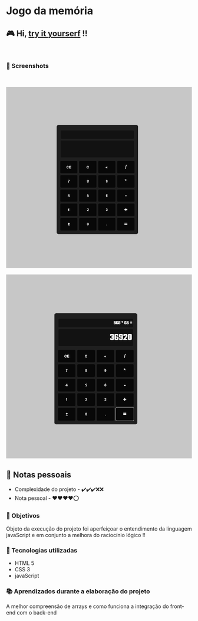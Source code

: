 # Jogo da memória

## 🎮 Hi, [try it yourserf](https://fillipe-miguel.github.io/web-jogoDaMemoria.github.io/) !!

<br>

### 📸 Screenshots

<br>

![screenshot1](/assets/screenshots/screenshot1.png)

![screenshot2](/assets/screenshots/screenshot2.png)

## 📓 Notas pessoais

-   Complexidade do projeto - ✔️✔️✔️❌❌
-   Nota pessoal - ❤️❤️❤️❤️⭕

### 🎯 Objetivos

Objeto da execução do projeto foi aperfeiçoar o entendimento da linguagem javaScript e em conjunto a melhora do raciocínio lógico !!

### 🚀 Tecnologias utilizadas

-   HTML 5
-   CSS 3
-   javaScript

### 📚 Aprendizados durante a elaboração do projeto

A melhor compreensão de arrays e como funciona a integração do front-end com o back-end

